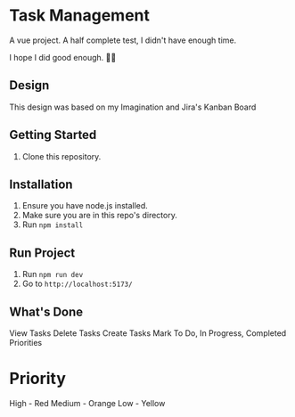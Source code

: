 # Task Management
A vue project. A half complete test, I didn't have enough time.

I hope I did good enough. 🤞🏼

## Design
This design was based on my Imagination and Jira's Kanban Board

## Getting Started
1. Clone this repository.

## Installation
1. Ensure you have node.js installed.
2. Make sure you are in this repo's directory.
3. Run <code>npm install</code>

## Run Project
1. Run <code>npm run dev</code>
2. Go to <code>http://localhost:5173/</code>

## What's Done
View Tasks
Delete Tasks
Create Tasks
Mark To Do, In Progress, Completed
Priorities

# Priority
High - Red
Medium - Orange
Low - Yellow


